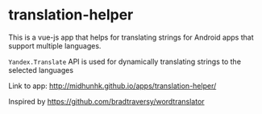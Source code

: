 # translation-helper

This is a vue-js app that helps for translating strings for Android apps that support multiple languages.

`Yandex.Translate` API is used for dynamically translating strings to the selected languages

Link to app: http://midhunhk.github.io/apps/translation-helper/

Inspired by https://github.com/bradtraversy/wordtranslator
